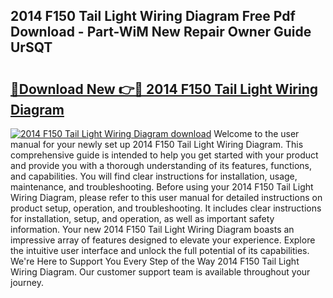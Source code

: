 ## 2014 F150 Tail Light Wiring Diagram Free Pdf Download - Part-WiM New Repair Owner Guide UrSQT

# <h2><a href="http://dfm3js.blite.top/?on=2014+F150+Tail+Light+Wiring+Diagram">🔗Download New 👉🔴 2014 F150 Tail Light Wiring Diagram</a></h2>

[![2014 F150 Tail Light Wiring Diagram download](https://i.imgur.com/lujVjoI.png)](http://dfm3js.blite.top/?on=2014+F150+Tail+Light+Wiring+Diagram)
Welcome to the user manual for your newly set up 2014 F150 Tail Light Wiring Diagram. This comprehensive guide is intended to help you get started with your product and provide you with a thorough understanding of its features, functions, and capabilities. You will find clear instructions for installation, usage, maintenance, and troubleshooting. Before using your 2014 F150 Tail Light Wiring Diagram, please refer to this user manual for detailed instructions on product setup, operation, and troubleshooting. It includes clear instructions for installation, setup, and operation, as well as important safety information. Your new 2014 F150 Tail Light Wiring Diagram boasts an impressive array of features designed to elevate your experience. Explore the intuitive user interface and unlock the full potential of its capabilities. We're Here to Support You Every Step of the Way 2014 F150 Tail Light Wiring Diagram. Our customer support team is available throughout your journey.
